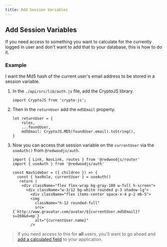 ```yaml
---
title: Add Session Variables
---
```

## Add Session Variables

If you need access to something you want to calculate for the currently logged in user and don't want to add that to your database, this is how to do it.

### Example

I want the Md5 hash of the current user's email address to be stored in a session variable.

1.  In the `./api/src/lib/auth.js` file, add the CryptoJS library.

    ```js/0/
    import CryptoJS from 'crypto-js';
    ```

2.  Then in the `returnUser` add the `md5Email` property.
    
    ```js/3/
    let returnUser = {
        roles,
        ...foundUser,
        md5Email: CryptoJS.MD5(foundUser.email).toString(),
    }
    ```
3.  Now you can access that session variable on the `currentUser` via the `useAuth()` from `@redwoodjs/auth`.

    ```js/11/
    import { Link, NavLink, routes } from '@redwoodjs/router'
    import { useAuth } from '@redwoodjs/auth'

    const NavSidebar = ({ children }) => {
      const { hasRole, currentUser } = useAuth()
       return (
        <div className="flex flex-wrap bg-gray-100 w-full h-screen">
          <div className="w-3/12 bg-white rounded p-3 shadow-lg">
            <div className="flex items-center space-x-4 p-2 mb-5">
            <img
              className="h-12 rounded-full"
              src={`http://www.gravatar.com/avatar/${currentUser.md5Email}?s=260&d=mp`}
              alt="{currentUser.name}"
            />
    ```

> If you need access to this for **all** users, you'll want to go ahead and [add a calculated field](/cookbooks/add-calculated-fields) to your application.
